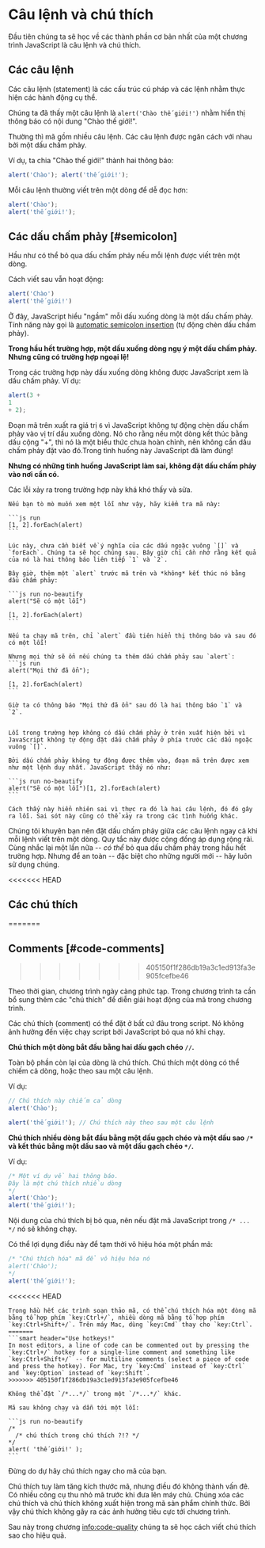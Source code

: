 # Câu lệnh và chú thích

Đầu tiên chúng ta sẽ học về các thành phần cơ bản nhất của một chương trình JavaScript là câu lệnh và chú thích.

## Các câu lệnh

Các câu lệnh (statement) là các cấu trúc cú pháp và các lệnh nhằm thực hiện các hành động cụ thể.

Chúng ta đã thấy một câu lệnh là `alert('Chào thế giới!')` nhằm hiển thị thông báo có nội dung "Chào thế giới!".

Thường thì mã gồm nhiều câu lệnh. Các câu lệnh được ngăn cách với nhau bởi một dấu chấm phảy.

Ví dụ, ta chia "Chào thế giới!" thành hai thông báo:

```js run no-beautify
alert('Chào'); alert('thế giới!');
```

Mỗi câu lệnh thường viết trên một dòng để dễ đọc hơn:

```js run no-beautify
alert('Chào');
alert('thế giới!');
```

## Các dấu chấm phảy [#semicolon]

Hầu như có thể bỏ qua dấu chấm phảy nếu mỗi lệnh được viết trên một dòng.

Cách viết sau vẫn hoạt động:

```js run no-beautify
alert('Chào')
alert('thế giới!')
```

Ở đây, JavaScript hiểu "ngầm" mỗi dấu xuống dòng là một dấu chấm phảy. Tính năng này gọi là [automatic semicolon insertion](https://tc39.github.io/ecma262/#sec-automatic-semicolon-insertion) (tự động chèn dấu chấm phảy).

**Trong hầu hết trường hợp, một dấu xuống dòng ngụ ý một dấu chấm phảy. Nhưng cũng có trường hợp ngoại lệ!**

Trong các trường hợp này dấu xuống dòng không được JavaScript xem là dấu chấm phảy. Ví dụ:

```js run no-beautify
alert(3 +
1
+ 2);
```

Đoạn mã trên xuất ra giá trị `6` vì JavaScript không tự động chèn dấu chấm phảy vào vị trí dấu xuống dòng. Nó cho rằng nếu một dòng kết thúc bằng dấu cộng "+", thì nó là một biểu thức chưa hoàn chỉnh, nên không cần dấu chấm phảy đặt vào đó.Trong tình huống này JavaScript đã làm đúng!

**Nhưng có những tình huống JavaScript làm sai, không đặt dấu chấm phảy vào nơi cần có.**

Các lỗi xảy ra trong trường hợp này khá khó thấy và sửa.

````smart header="Một ví dụ về lỗi"
Nếu bạn tò mò muốn xem một lỗi như vậy, hãy kiểm tra mã này:

```js run
[1, 2].forEach(alert)
```

Lúc này, chưa cần biết về ý nghĩa của các dấu ngoặc vuông `[]` và `forEach`. Chúng ta sẽ học chúng sau. Bây giờ chỉ cần nhớ rằng kết quả của nó là hai thông báo liên tiếp `1` và `2`.

Bây giờ, thêm một `alert` trước mã trên và *không* kết thúc nó bằng dấu chấm phảy:

```js run no-beautify
alert("Sẽ có một lỗi")

[1, 2].forEach(alert)
```

Nếu ta chạy mã trên, chỉ `alert` đầu tiên hiển thị thông báo và sau đó có một lỗi!

Nhưng mọi thứ sẽ ổn nếu chúng ta thêm dấu chấm phảy sau `alert`:
```js run
alert("Mọi thứ đã ổn");

[1, 2].forEach(alert)  
```

Giờ ta có thông báo "Mọi thứ đã ổn" sau đó là hai thông báo `1` và `2`.


Lỗi trong trường hợp không có dấu chấm phảy ở trên xuất hiện bởi vì JavaScript không tự động đặt dấu chấm phảy ở phía trước các dấu ngoặc vuông `[]`.

Bởi dấu chấm phảy không tự động được thêm vào, đoạn mã trên được xem như một lệnh duy nhất. JavaScript thấy nó như:

```js run no-beautify
alert("Sẽ có một lỗi")[1, 2].forEach(alert)
```

Cách thấy này hiển nhiên sai vì thực ra đó là hai câu lệnh, đó đó gây ra lỗi. Sai sót này cũng có thể xảy ra trong các tình huống khác.
````

Chúng tôi khuyên bạn nên đặt dấu chấm phảy giữa các câu lệnh ngay cả khi mỗi lệnh viết trên một dòng. Quy tắc này được cộng đồng áp dụng rộng rãi. Cùng nhắc lại một lần nữa -- *có thể* bỏ qua dấu chấm phảy trong hầu hết trường hợp. Nhưng để an toàn -- đặc biệt cho những người mới -- hãy luôn sử dụng chúng.

<<<<<<< HEAD
## Các chú thích
=======
## Comments [#code-comments]
>>>>>>> 405150f1f286db19a3c1ed913fa3e905fcefbe46

Theo thời gian, chương trình ngày càng phức tạp. Trong chương trình ta cần bổ sung thêm các "chú thích" để diễn giải hoạt động của mã trong chương trình.

Các chú thích (comment) có thể đặt ở bất cứ đâu trong script. Nó không ảnh hưởng đến việc chạy script bởi JavaScript bỏ qua nó khi chạy.

**Chú thích một dòng bắt đầu bằng hai dấu gạch chéo `//`.**

Toàn bộ phần còn lại của dòng là chú thích. Chú thích một dòng có thể chiếm cả dòng, hoặc theo sau một câu lệnh.

Ví dụ:
```js run
// Chú thích này chiếm cả dòng
alert('Chào');

alert('thế giới!'); // Chú thích này theo sau một câu lệnh
```

**Chú thích nhiều dòng bắt đầu bằng một dấu gạch chéo và một dấu sao <code>/&#42;</code> và kết thúc bằng một dấu sao và một dấu gạch chéo <code>&#42;/</code>.**

Ví dụ:

```js run
/* Một ví dụ về hai thông báo.
Đây là một chú thích nhiều dòng
*/
alert('Chào');
alert('thế giới!');
```

Nội dung của chú thích bị bỏ qua, nên nếu đặt mã JavaScript trong <code>/&#42; ... &#42;/</code> nó sẽ không chạy.

Có thể lợi dụng điều này để tạm thời vô hiệu hóa một phần mã:

```js run
/* "Chú thích hóa" mã để vô hiệu hóa nó
alert('Chào');
*/
alert('thế giới!');
```

<<<<<<< HEAD
```smart header="Dùng phím tắt!"
Trong hầu hết các trình soạn thảo mã, có thể chú thích hóa một dòng mã bằng tổ hợp phím `key:Ctrl+/`, nhiều dòng mã bằng tổ hợp phím `key:Ctrl+Shift+/`. Trên máy Mac, dùng `key:Cmd` thay cho `key:Ctrl`.
=======
```smart header="Use hotkeys!"
In most editors, a line of code can be commented out by pressing the `key:Ctrl+/` hotkey for a single-line comment and something like `key:Ctrl+Shift+/` -- for multiline comments (select a piece of code and press the hotkey). For Mac, try `key:Cmd` instead of `key:Ctrl` and `key:Option` instead of `key:Shift`.
>>>>>>> 405150f1f286db19a3c1ed913fa3e905fcefbe46
```

````warn header="Không được phép đặt một chú thích trong một chú thích khác (nested comment)!"
Không thể đặt `/*...*/` trong một `/*...*/` khác.

Mã sau không chạy và dẫn tới một lỗi:

```js run no-beautify
/*
  /* chú thích trong chú thích ?!? */
*/
alert( 'thế giới!' );
```
````

Đừng do dự hãy chú thích ngay cho mã của bạn.

Chú thích tuy làm tăng kích thước mã, nhưng điều đó không thành vấn đê. Có nhiều công cụ thu nhỏ mã trước khi đưa lên máy chủ. Chúng xóa các chú thích và chú thích không xuất hiện trong mã sản phẩm chính thức. Bởi vậy chú thích không gây ra các ảnh hưởng tiêu cực tới chương trình.

Sau này trong chương <info:code-quality> chúng ta sẽ học cách viết chú thích sao cho hiệu quả.
